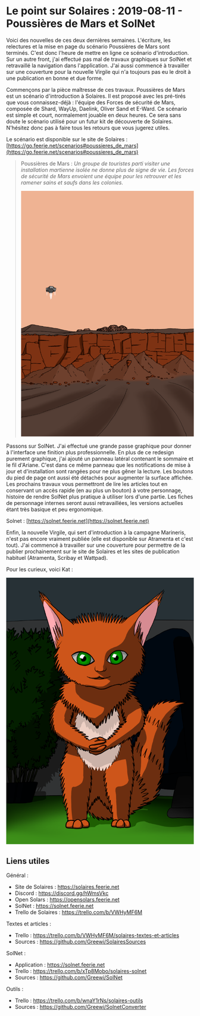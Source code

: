 # Le point sur Solaires : 2019-08-11 - Poussières de Mars et SolNet

Voici des nouvelles de ces deux dernières semaines. L'écriture, les relectures et la mise en page du scénario Poussières de Mars sont terminés. C'est donc l'heure de mettre en ligne ce scénario d'introduction. Sur un autre front, j'ai effectué pas mal de travaux graphiques sur SolNet et retravaillé la navigation dans l'application. J'ai aussi commencé à travailler sur une couverture pour la nouvelle Virgile qui n'a toujours pas eu le droit à une publication en bonne et due forme.

Commençons par la pièce maîtresse de ces travaux. Poussières de Mars est un scénario d'introduction à Solaires. Il est proposé avec les pré-tirés que vous connaissez-déjà : l'équipe des Forces de sécurité de Mars, composée de Shard, WayUp, Daelink, Oliver Sand et E-Ward. Ce scénario est simple et court, normalement jouable en deux heures. Ce sera sans doute le scénario utilisé pour un futur kit de découverte de Solaires. N'hésitez donc pas à faire tous les retours que vous jugerez utiles.

Le scénario est disponible sur le site de Solaires : [https://go.feerie.net/scenarios#poussieres_de_mars](https://go.feerie.net/scenarios#poussieres_de_mars)

> Poussières de Mars : *Un groupe de touristes parti visiter une installation martienne isolée ne donne plus de signe de vie. Les forces de sécurité de Mars envoient une équipe pour les retrouver et les ramener sains et saufs dans les colonies.*
> 
> ![Dessin : Couverture de Poussières de Mars](./illustrations/couverture_poussieres_de_mars.png)

Passons sur SolNet. J'ai effectué une grande passe graphique pour donner à l'interface une finition plus professionnelle. En plus de ce redesign purement graphique, j'ai ajouté un panneau latéral contenant le sommaire et le fil d'Ariane. C'est dans ce même panneau que les notifications de mise à jour et d'installation sont rangées pour ne plus gêner la lecture. Les boutons du pied de page ont aussi été détachés pour augmenter la surface affichée. Les prochains travaux vous permettront de lire les articles tout en conservant un accès rapide (en au plus un bouton) à votre personnage, histoire de rendre SolNet plus pratique à utiliser lors d'une partie. Les fiches de personnage internes seront aussi retravaillées, les versions actuelles étant très basique et peu ergonomique.

Solnet : [https://solnet.feerie.net](https://solnet.feerie.net)

Enfin, la nouvelle Virgile, qui sert d'introduction à la campagne Marineris, n'est pas encore vraiment publiée (elle est disponible sur Atramenta et c'est tout). J'ai commencé à travailler sur une couverture pour permettre de la publier prochainement sur le site de Solaires et les sites de publication habituel (Atramenta, Scribay et Wattpad).

Pour les curieux, voici Kat :

![Dessin : Portrait de Kat](./illustrations/portrait_kat.png)

## Liens utiles

Général :
* Site de Solaires : https://solaires.feerie.net
* Discord : https://discord.gg/hWmsVkc
* Open Solars : https://opensolars.feerie.net
* SolNet : https://solnet.feerie.net
* Trello de Solaires : https://trello.com/b/VWHyMF6M

Textes et articles :
* Trello : https://trello.com/b/VWHyMF6M/solaires-textes-et-articles
* Sources : https://github.com/Greewi/SolairesSources

SolNet :
* Application : https://solnet.feerie.net
* Trello : https://trello.com/b/xTp8Mobo/solaires-solnet
* Sources : https://github.com/Greewi/SolNet

Outils :
* Trello : https://trello.com/b/wnaY1rNs/solaires-outils
* Sources : https://github.com/Greewi/SolnetConverter

